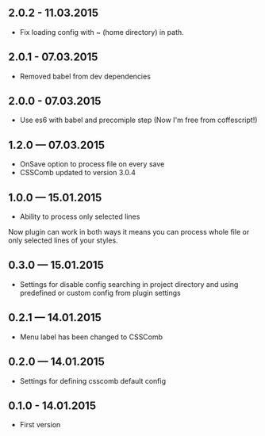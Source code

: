 ## 2.0.2 - 11.03.2015
* Fix loading config with ~ (home directory) in path.

## 2.0.1 - 07.03.2015
* Removed babel from dev dependencies

## 2.0.0 - 07.03.2015
* Use es6 with babel and precomiple step (Now I'm free from coffescript!)

## 1.2.0 — 07.03.2015
* OnSave option to process file on every save
* CSSComb updated to version 3.0.4

## 1.0.0 — 15.01.2015
* Ability to process only selected lines

Now plugin can work in both ways it means you can process whole file or only selected lines of your styles.

## 0.3.0 — 15.01.2015
* Settings for disable config searching in project directory and using predefined or custom config from plugin settings

## 0.2.1 — 14.01.2015
* Menu label has been changed to CSSComb

## 0.2.0 — 14.01.2015
* Settings for defining csscomb default config

## 0.1.0 - 14.01.2015
* First version
